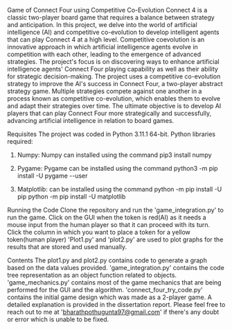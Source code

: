Game of Connect Four using Competitive Co-Evolution
Connect 4 is a classic two-player board game that requires a balance between strategy and anticipation. In this project, we delve into the world of artificial intelligence (AI) and competitive co-evolution to develop intelligent agents that can play Connect 4 at a high level.  Competitive coevolution is an innovative approach in which artificial intelligence agents evolve in competition with each other, leading to the emergence of advanced strategies.  The project's focus is on discovering ways to enhance artificial intelligence agents' Connect Four playing capability as well as their ability for strategic decision-making. The project uses a competitive co-evolution strategy to improve the AI's success in Connect Four, a two-player abstract strategy game.
Multiple strategies compete against one another in a process known as competitive co-evolution, which enables them to evolve and adapt their strategies over time. The ultimate objective is to develop AI players that can play Connect Four more strategically and successfully, advancing artificial intelligence in relation to board games.

Requisites
The project was coded in Python 3.11.1 64-bit.
Python libraries required:

1. Numpy: Numpy can installed using the command pip3 install numpy

2. Pygame: Pygame can be installed using the command python3 -m pip install -U pygame --user

3. Matplotlib: can be installed using the command python -m pip install -U pip python -m pip install -U matplotlib



Running the Code
Clone the repository and run the 'game_integration.py' to run the game.
Click on the GUI when the token is red(AI) as it needs a mouse input from the human player so that it can proceed with its turn.
Click the column in which you want to place a token for a yellow token(human player)
'Plot1.py' and 'plot2.py' are used to plot graphs for the results that are stored and used manually.

Contents
The plot1.py and plot2.py contains code to generate a graph based on the data values provided.
'game_integration.py' contains the code tree representation as an object function related to objects.
'game_mechanics.py' contains most of the game mechanics that are being performed for the GUI and the algorithm.
'connect_four_try_code.py' contains the initial game design which was made as a 2-player game.
A detailed explanation is provided in the dissertation report.
Please feel free to reach out to me at 'bharathpothugunta97@gmail.com' if there's any doubt or error which is unable to be fixed.

